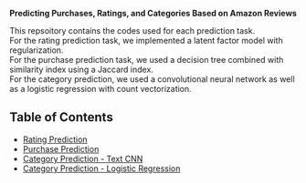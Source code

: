 **Predicting Purchases, Ratings, and Categories Based on Amazon Reviews**

This repsoitory contains the codes used for each prediction task. <br />
For the rating prediction task, we implemented a latent factor model with regularization. <br />
For the purchase prediction task, we used a decision tree combined with similarity index using a Jaccard index. <br />
For the category prediction, we used a convolutional neural network as well as a logistic regression with count vectorization. <br />


## Table of Contents
* [Rating Prediction](https://github.com/jwoh1323/Predicting-Purchases-Ratings-and-Categories-Based-on-Amazon-Reviews/blob/46e2f56f97a3f91c4b874b926a33b7e1eb48c461/RatingPredictions_Final.ipynb)
* [Purchase Prediction](https://github.com/jwoh1323/Predicting-Purchases-Ratings-and-Categories-Based-on-Amazon-Reviews/blob/7f088d3bb8670342e9b822ba79b2b7e1c49f5619/Purchase_Popular%20Item%20%26%20Category%20Similarity.ipynb)
* [Category Prediction - Text CNN](https://github.com/jwoh1323/Predicting-Purchases-Ratings-and-Categories-Based-on-Amazon-Reviews/blob/7f088d3bb8670342e9b822ba79b2b7e1c49f5619/Category_Prediction_(Text_CNN).ipynb)
* [Category Prediction - Logistic Regression](https://github.com/jwoh1323/Predicting-Purchases-Ratings-and-Categories-Based-on-Amazon-Reviews/blob/7f088d3bb8670342e9b822ba79b2b7e1c49f5619/Category_Prediction%20(Logistic%20Regression).ipynb)
